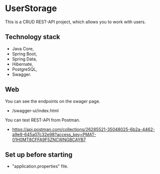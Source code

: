 # UserStorage

This is a CRUD REST-API project, which allows you to work with users. 

## Technology stack

- Java Core,
- Spring Boot,
- Spring Data,
- Hibernate,
- PostgreSQL,
- Swagger.

## Web

You can see the endpoints on the swager page.
- /swagger-ui/index.html

You can test REST-API from Postman.
- https://api.postman.com/collections/26285521-35048025-6b2a-4462-a9e9-645a07c32e98?access_key=PMAT-01H0MT8CFFA9F5ZNCWNGBCAYB7

## Set up before starting

- "application.properties" file.
